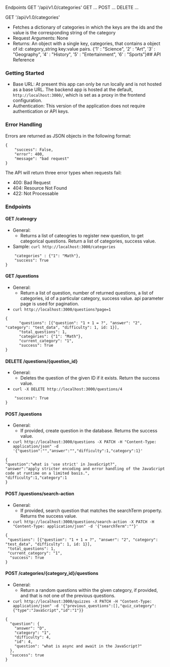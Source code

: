 Endpoints
GET '/api/v1.0/categories'
GET ...
POST ...
DELETE ...

GET '/api/v1.0/categories'
- Fetches a dictionary of categories in which the keys are the ids and the value is the corresponding string of the category
- Request Arguments: None
- Returns: An object with a single key, categories, that contains a object of id: category_string key:value pairs. 
{'1' : "Science",
'2' : "Art",
'3' : "Geography",
'4' : "History",
'5' : "Entertainment",
'6' : "Sports"}## API Reference

### Getting Started
- Base URL: At present this app can only be run locally and is not hosted as a base URL. The backend app is hosted at the default, ` http://localhost:3000/`, which is set as a proxy in the frontend configuration. 
- Authentication: This version of the application does not require authentication or API keys. 

### Error Handling
Errors are returned as JSON objects in the following format:
```
{
    "success": False, 
    "error": 400,
    "message": "bad request"
}
```
The API will return three error types when requests fail:
- 400: Bad Request
- 404: Resource Not Found
- 422: Not Processable 

### Endpoints 
#### GET /cateogry
- General:
    - Returns a list of cateogries to register new question, to get categorical questions. Return a list of categories, success value.
- Sample: `curl http://localhost:3000/categories`

```{
	"categories" : {"1": "Math"},
	"success": True
}
```

#### GET /questions
- General:
    - Return a list of question, number of returned questions, a list of categories, id of a particular category, success value. api parameter page is used for pagination.
- `curl http://localhost:3000/questions?page=1`
```
{
      "questions": [{"question": "1 + 1 = ?", "answer": "2", "category": "test_data", "difficulty": 1, id: 1}],
      "total_questions": 1,
      "categories": {"1": "Math"},
      "current_category": "1",
      "success": True
}
```
#### DELETE /questions/{question_id}
- General:
    - Deletes the question of the given ID if it exists. Return the success value.
- `curl -X DELETE http://localhost:3000/questions/4`
```{
	"success": True
}
```

#### POST /questions
- General:
    - If provided, create question in the database. Returns the success value. 
- `curl http://localhost:3000/questions -X PATCH -H "Content-Type: application/json" -d '{"question":"","answer":"","difficulty":1,"category":1}'`
```
{
"question":"what is 'use strict' in JavaScript?",
"answer":"apply stricter encoding and error handling of the JavaScript code at runtime on a limited basis.",
"difficulty":1,"category":1
}
```



#### POST /questions/search-action
- General:
    - If provided, search question that matches the searchTerm property. Returns the success value. 
- `curl http://localhost:3000/questions/search-action -X PATCH -H "Content-Type: application/json" -d '{"searchTerm":""}'`
```
{
 "questions": [{"question": "1 + 1 = ?", "answer": "2", "category": "test_data", "difficulty": 1, id: 1}],
 "total_questions": 1,
 "current_category": "1",
  "success": True
}
```

#### POST /categories/{category_id}/questions
- General:
    -  Return a random questions within the given category, if provided, and that is not one of the previous questions.
- `curl http://localhost:3000/quizzes -X PATCH -H "Content-Type: application/json" -d '{"previous_questions":[],"quiz_category":{"type":"JavaScript","id":"1"}}`
```
{
  "question": {
    "answer": "D", 
    "category": "1", 
    "difficulty": 4, 
    "id": 4, 
    "question": "what is async and await in the JavaScript?"
  }, 
  "success": true
}


```

